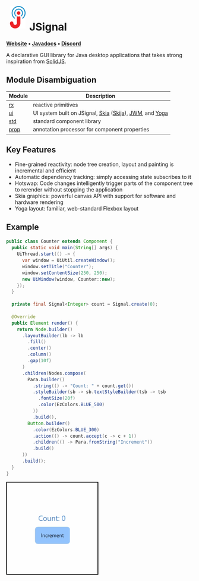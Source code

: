 <img align="left" height="60px" hspace="10" src="resources/logo.svg"/>

# JSignal

**[Website](https://wilgaboury.github.io/jsignal) • [Javadocs](https://wilgaboury.github.io/jsignal/javadoc/index.html) • [Discord](https://discord.gg/YN7tek3CM2)**

A declarative GUI library for Java desktop applications that takes strong inspiration
from [SolidJS](https://www.solidjs.com/).

## Module Disambiguation

| Module         | Description                                                                                                                                                                          |
|----------------|--------------------------------------------------------------------------------------------------------------------------------------------------------------------------------------|
| [rx](./rx)     | reactive primitives                                                                                                                                                                  |
| [ui](./ui)     | UI system built on JSignal, [Skia](https://skia.org/) ([Skija](https://github.com/HumbleUI/Skija/)), [JWM](https://github.com/HumbleUI/JWM), and [Yoga](https://www.yogalayout.dev/) |
| [std](./std)   | standard component library                                                                                                                                                           |
| [prop](./prop) | annotation processor for component properties                                                                                                                                        |

## Key Features

* Fine-grained reactivity: node tree creation, layout and painting is incremental and efficient
* Automatic dependency tracking: simply accessing state subscribes to it
* Hotswap: Code changes intelligently trigger parts of the component tree to rerender without stopping the application
* Skia graphics: powerful canvas API with support for software and hardware rendering
* Yoga layout: familiar, web-standard Flexbox layout

## Example

```java
public class Counter extends Component {
  public static void main(String[] args) {
    UiThread.start(() -> {
      var window = UiUtil.createWindow();
      window.setTitle("Counter");
      window.setContentSize(250, 250);
      new UiWindow(window, Counter::new);
    });
  }

  private final Signal<Integer> count = Signal.create(0);

  @Override
  public Element render() {
    return Node.builder()
      .layoutBuilder(lb -> lb
        .fill()
        .center()
        .column()
        .gap(10f)
      )
      .children(Nodes.compose(
        Para.builder()
          .string(() -> "Count: " + count.get())
          .styleBuilder(sb -> sb.textStyleBuilder(tsb -> tsb
            .fontSize(20f)
            .color(EzColors.BLUE_500)
          ))
          .build(),
        Button.builder()
          .color(EzColors.BLUE_300)
          .action(() -> count.accept(c -> c + 1))
          .children(() -> Para.fromString("Increment"))
          .build()
      ))
      .build();
  }
}
```

![Counter Example Screencapture](resources/counter_border.gif)
